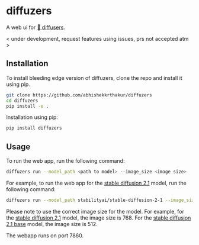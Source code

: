 # diffuzers

A web ui for [🤗 diffusers](https://github.com/huggingface/diffusers).

< under development, request features using issues, prs not accepted atm >

## Installation

To install bleeding edge version of diffuzers, clone the repo and install it using pip.

```bash
git clone https://github.com/abhishekkrthakur/diffuzers
cd diffuzers
pip install -e .
```

Installation using pip:
    
```bash 
pip install diffuzers
```

## Usage

To run the web app, run the following command:

```bash
diffuzers run --model_path <path to model> --image_size <image size>
``` 
    
For example, to run the web app for the [stable diffusion 2.1](https://huggingface.co/stabilityai/stable-diffusion-2-1) model, run the following command:


```bash
diffuzers run --model_path stabilityai/stable-diffusion-2-1 --image_size 768
```

Please note to use the correct image size for the model. For example, for the [stable diffusion 2.1](https://huggingface.co/stabilityai/stable-diffusion-2-1) model, the image size is 768. For the [stable diffusion 2.1 base](https://huggingface.co/stabilityai/stable-diffusion-2-1-base) model, the image size is 512.


The webapp runs on port 7860.